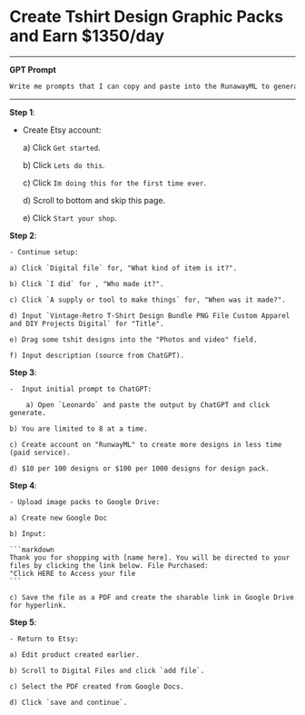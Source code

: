 # Create Tshirt Design Graphic Packs and Earn $1350/day

---

**GPT Prompt**

```markdown
Write me prompts that I can copy and paste into the RunawayML to generate a batch of 100 images, give me some good prompts for images if im going to be using the images as t-shrt designs
```

---

**Step 1**:

   - Create Etsy account:

       a) Click `Get started`.

       b) Click `Lets do this`.

       c) Click `Im doing this for the first time ever`.

       d) Scroll to bottom and skip this page.

       e) Click `Start your shop`.

**Step 2**:

    - Continue setup:

	a) Click `Digital file` for, "What kind of item is it?".

	b) Click `I did` for , "Who made it?".

	c) Click `A supply or tool to make things` for, "When was it made?".

	d) Input `Vintage-Retro T-Shirt Design Bundle PNG File Custom Apparel and DIY Projects Digital` for "Title".

	e) Drag some tshit designs into the "Photos and video" field.

	f) Input description (source from ChatGPT).

**Step 3**:

    -  Input initial prompt to ChatGPT:

        a) Open `Leonardo` and paste the output by ChatGPT and click generate.

	b) You are limited to 8 at a time.

	c) Create account on "RunwayML" to create more designs in less time (paid service).

	d) $10 per 100 designs or $100 per 1000 designs for design pack.

**Step 4**:

    - Upload image packs to Google Drive:

	a) Create new Google Doc

	b) Input:

	```markdown
	Thank you for shopping with [name here]. You will be directed to your files by clicking the link below. File Purchased:
	"Click HERE to Access your file
	```

	c) Save the file as a PDF and create the sharable link in Google Drive for hyperlink.

**Step 5**:

    - Return to Etsy:

	a) Edit product created earlier.

	b) Scroll to Digital Files and click `add file`.

	c) Select the PDF created from Google Docs.

	d) Click `save and continue`.
